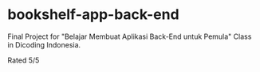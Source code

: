 # bookshelf-app-back-end

Final Project for "Belajar Membuat Aplikasi Back-End untuk Pemula" Class in Dicoding Indonesia.

Rated 5/5
